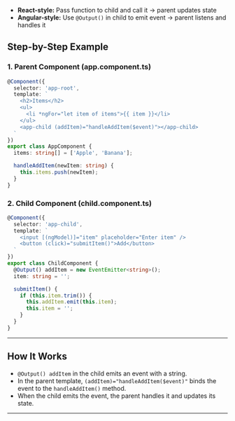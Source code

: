 
- **React-style:** Pass function to child and call it → parent updates state
- **Angular-style:** Use `@Output()` in child to emit event → parent listens and handles it

## Step-by-Step Example

### 1. Parent Component (app.component.ts)

```ts
@Component({
  selector: 'app-root',
  template: `
    <h2>Items</h2>
    <ul>
      <li *ngFor="let item of items">{{ item }}</li>
    </ul>
    <app-child (addItem)="handleAddItem($event)"></app-child>
  `
})
export class AppComponent {
  items: string[] = ['Apple', 'Banana'];

  handleAddItem(newItem: string) {
    this.items.push(newItem);
  }
}
```

### 2. Child Component (child.component.ts)

```ts
@Component({
  selector: 'app-child',
  template: `
    <input [(ngModel)]="item" placeholder="Enter item" />
    <button (click)="submitItem()">Add</button>
  `
})
export class ChildComponent {
  @Output() addItem = new EventEmitter<string>();
  item: string = '';

  submitItem() {
    if (this.item.trim()) {
      this.addItem.emit(this.item);
      this.item = '';
    }
  }
}
```

---

## How It Works

- `@Output() addItem` in the child emits an event with a string.
- In the parent template, `(addItem)="handleAddItem($event)"` binds the event to the `handleAddItem()` method.
- When the child emits the event, the parent handles it and updates its state.

---

